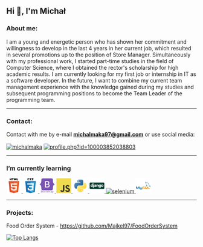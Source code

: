 ## Hi 👋, I'm Michał

### About me:

I am a young and energetic person who has shown her commitment and willingness to develop in the last 4 years in her current job, which resulted in several promotions up to the position of Store Manager. Simultaneously with my professional work, I started part-time studies in the field of Computer Science, where I obtained the rector's scholarship for high academic results.
I am currently looking for my first job or internship in IT as a software developer. In the future, I want to combine my current team management experience with the knowledge gained during my studies and subsequent programming positions to become the Team Leader of the programming team.


---
### Contact:
 Contact with me by e-mail **michalmaka97@gmail.com**
or use social media:

<a href="https://linkedin.com/in/michalmaka" target="blank"><img align="center" src="https://raw.githubusercontent.com/rahuldkjain/github-profile-readme-generator/master/src/images/icons/Social/linked-in-alt.svg" alt="michalmaka" height="30" width="40" /></a>
<a href="https://fb.com/profile.php?id=100003852038803" target="blank"><img align="center" src="https://raw.githubusercontent.com/rahuldkjain/github-profile-readme-generator/master/src/images/icons/Social/facebook.svg" alt="profile.php?id=100003852038803" height="30" width="40" /></a>

---
### I’m currently learning 
<p align="left"> 
  <a href="https://www.w3.org/html/" target="_blank" rel="noreferrer"> <img src="https://raw.githubusercontent.com/devicons/devicon/master/icons/html5/html5-original-wordmark.svg" alt="html5" width="40" height="40"/> </a>
  <a href="https://www.w3schools.com/css/" target="_blank" rel="noreferrer"> <img src="https://raw.githubusercontent.com/devicons/devicon/master/icons/css3/css3-original-wordmark.svg" alt="css3" width="40" height="40"/> </a> 
  <a href="https://getbootstrap.com" target="_blank" rel="noreferrer"> <img src="https://raw.githubusercontent.com/devicons/devicon/master/icons/bootstrap/bootstrap-plain-wordmark.svg" alt="bootstrap" width="40" height="40"/> </a>
  <a href="https://developer.mozilla.org/en-US/docs/Web/JavaScript" target="_blank" rel="noreferrer"> <img src="https://raw.githubusercontent.com/devicons/devicon/master/icons/javascript/javascript-original.svg" alt="javascript" width="40" height="40"/> </a> 
  <a href="https://www.python.org" target="_blank" rel="noreferrer"> <img src="https://raw.githubusercontent.com/devicons/devicon/master/icons/python/python-original.svg" alt="python" width="40" height="40"/> </a> 
  <a href="https://www.djangoproject.com/" target="_blank" rel="noreferrer"> <img src="https://raw.githubusercontent.com/devicons/devicon/master/icons/django/django-original.svg" alt="django" width="40" height="40"/> </a>
  <a href="https://www.selenium.dev" target="_blank" rel="noreferrer"> <img src="https://raw.githubusercontent.com/detain/svg-logos/780f25886640cef088af994181646db2f6b1a3f8/svg/selenium-logo.svg" alt="selenium" width="40" height="40"/> </a>
  <a href="https://www.mysql.com/" target="_blank" rel="noreferrer"> <img src="https://raw.githubusercontent.com/devicons/devicon/master/icons/mysql/mysql-original-wordmark.svg" alt="mysql" width="40" height="40"/> </a>  
  
</p>

---
### Projects:

Food Order System - https://github.com/Majkel97/FoodOrderSystem

[![Top Langs](https://github-readme-stats.vercel.app/api/top-langs/?username=Majkel97)](https://github.com/anuraghazra/github-readme-stats)
